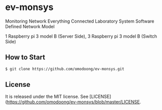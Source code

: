 # ev-monsys

Monitoring Network Everything Connected Laboratory System Software Defined Network Model

1 Raspberry pi 3 model B (Server Side), 3 Raspberry pi 3 model B (Switch Side)

## How to Start
```bash
$ git clone https://github.com/omodoong/ev-monsys.git
```

## License
It is released under the MIT license. See
[LICENSE](https://github.com/omodoong/ev-monsys/blob/master/LICENSE.

